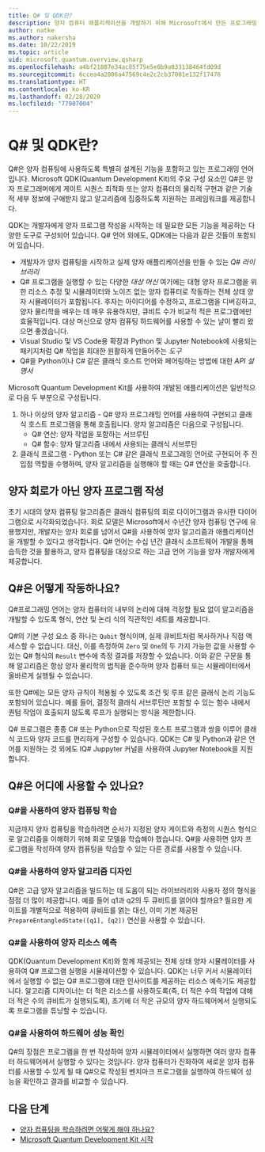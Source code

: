 ```yaml
---
title: Q# 및 QDK란?
description: 양자 컴퓨터 애플리케이션을 개발하기 위해 Microsoft에서 만든 프로그래밍 언어인 Q#과 Microsoft Quantum Development Kit의 주요 구성 요소에 대해 알아봅니다.
author: natke
ms.author: nakersha
ms.date: 10/22/2019
ms.topic: article
uid: microsoft.quantum.overview.qsharp
ms.openlocfilehash: a4bf21887e34ac85f75e5e0b9a033138464fd09d
ms.sourcegitcommit: 6ccea4a2006a47569c4e2c2cb37001e132f17476
ms.translationtype: HT
ms.contentlocale: ko-KR
ms.lasthandoff: 02/28/2020
ms.locfileid: "77907004"
---
```

# <a name="what-are-q-and-the-qdk"></a>Q# 및 QDK란?

Q#은 양자 컴퓨팅에 사용하도록 특별히 설계된 기능을 포함하고 있는 프로그래밍 언어입니다.
Microsoft QDK(Quantum Development Kit)의 주요 구성 요소인 Q#은 양자 프로그래머에게 게이트 시퀀스 최적화 또는 양자 컴퓨터의 물리적 구현과 같은 기술적 세부 정보에 구애받지 않고 알고리즘에 집중하도록 지원하는 프레임워크를 제공합니다.

QDK는 개발자에게 양자 프로그램 작성을 시작하는 데 필요한 모든 기능을 제공하는 다양한 도구로 구성되어 있습니다.
Q# 언어 외에도, QDK에는 다음과 같은 것들이 포함되어 있습니다.
* 개발자가 양자 컴퓨팅을 시작하고 실제 양자 애플리케이션을 만들 수 있는 *Q# 라이브러리*
* Q# 프로그램을 실행할 수 있는 다양한 *대상 머신* 여기에는 대형 양자 프로그램을 위한 리소스 추정 및 시뮬레이터와 노이즈 없는 양자 컴퓨터로 작동하는 전체 상태 양자 시뮬레이터가 포함됩니다. 후자는 아이디어를 수정하고, 프로그램을 디버깅하고, 양자 물리학을 배우는 데 매우 유용하지만, 큐비트 수가 비교적 적은 프로그램에만 효율적입니다. 대상 머신으로 양자 컴퓨팅 하드웨어를 사용할 수 있는 날이 빨리 왔으면 좋겠습니다.
* Visual Studio 및 VS Code용 확장과 Python 및 Jupyter Notebook에 사용되는 패키지처럼 Q# 작업을 최대한 원활하게 만들어주는 *도구*
* Q#을 Python이나 C# 같은 클래식 호스트 언어와 페어링하는 방법에 대한 *API 설명서*

Microsoft Quantum Development Kit를 사용하여 개발된 애플리케이션은 일반적으로 다음 두 부분으로 구성됩니다.
1. 하나 이상의 양자 알고리즘 - Q# 양자 프로그래밍 언어를 사용하여 구현되고 클래식 호스트 프로그램을 통해 호출됩니다. 양자 알고리즘은 다음으로 구성됩니다. 
    - Q# 연산: 양자 작업을 포함하는 서브루틴 
    - Q# 함수: 양자 알고리즘 내에서 사용되는 클래식 서브루틴
2. 클래식 프로그램 - Python 또는 C# 같은 클래식 프로그래밍 언어로 구현되어 주 진입점 역할을 수행하며, 양자 알고리즘을 실행해야 할 때는 Q# 연산을 호출합니다.

## <a name="write-quantum-programs-not-quantum-circuits"></a>양자 회로가 아닌 양자 프로그램 작성

초기 시대의 양자 컴퓨팅 알고리즘은 클래식 컴퓨팅의 회로 다이어그램과 유사한 다이어그램으로 시각화되었습니다.
회로 모델은 Microsoft에서 수년간 양자 컴퓨팅 연구에 유용했지만, 개발자는 양자 회로를 넘어서 Q#을 사용하여 양자 알고리즘과 애플리케이션을 개발할 수 있다고 생각합니다.
Q# 언어는 수십 년간 클래식 소프트웨어 개발을 통해 습득한 것을 활용하고, 양자 컴퓨팅을 대상으로 하는 고급 언어 기능을 양자 개발자에게 제공합니다.

## <a name="how-does-q-work"></a>Q#은 어떻게 작동하나요?

Q#프로그래밍 언어는 양자 컴퓨터의 내부의 논리에 대해 걱정할 필요 없이 알고리즘을 개발할 수 있도록 형식, 연산 및 논리 식의 직관적인 세트를 제공합니다.

Q#의 기본 구성 요소 중 하나는 `Qubit` 형식이며, 실제 큐비트처럼 복사하거나 직접 액세스할 수 없습니다.
대신, 이를 측정하여 `Zero` 및 `One`의 두 가지 가능한 값을 사용할 수 있는 Q# 형식의 `Result` 변수에 측정 결과를 저장할 수 있습니다.
이와 같은 구문을 통해 알고리즘은 항상 양자 물리학의 법칙을 준수하며 양자 컴퓨터 또는 시뮬레이터에서 올바르게 실행될 수 있습니다.

또한 Q#에는 모든 양자 규칙이 적용될 수 있도록 조건 및 루프 같은 클래식 논리 기능도 포함되어 있습니다.
예를 들어, 결정적 클래식 서브루틴만 포함할 수 있는 함수 내에서 퀀텀 작업이 호출되지 않도록 루프가 실행되는 방식을 제한합니다.

Q# 프로그램은 종종 C# 또는 Python으로 작성된 호스트 프로그램과 쌍을 이루어 클래식 코드와 양자 코드를 편리하게 구성할 수 있습니다.
QDK는 C# 및 Python과 같은 언어를 지원하는 것 외에도 IQ# Juppyter 커널을 사용하여 Jupyter Notebook을 지원합니다.

## <a name="what-can-i-use-q-for"></a>Q#은 어디에 사용할 수 있나요?

### <a name="use-q-to-learn-quantum-computing"></a>Q#을 사용하여 양자 컴퓨팅 학습

지금까지 양자 컴퓨팅을 학습하려면 순서가 지정된 양자 게이트와 측정의 시퀀스 형식으로 알고리즘을 이해하기 위해 회로 모델을 학습해야 했습니다. Q#을 사용하면 양자 프로그램을 작성하여 양자 컴퓨팅을 학습할 수 있는 다른 경로를 사용할 수 있습니다.

### <a name="use-q-to-design-quantum-algorithms"></a>Q#을 사용하여 양자 알고리즘 디자인

Q#은 고급 양자 알고리즘을 빌드하는 데 도움이 되는 라이브러리와 사용자 정의 형식을 점점 더 많이 제공합니다. 예를 들어 q1과 q2의 두 큐비트를 얽어야 할까요? 필요한 게이트를 개별적으로 적용하여 큐비트를 얽는 대신, 이미 기본 제공된 `PrepareEntangledState([q1], [q2])` 연산을 사용할 수 있습니다.

### <a name="use-q-to-estimate-quantum-resources"></a>Q#을 사용하여 양자 리소스 예측

QDK(Quantum Development Kit)와 함께 제공되는 전체 상태 양자 시뮬레이터를 사용하여 Q# 프로그램 실행을 시뮬레이션할 수 있습니다.  QDK는 너무 커서 시뮬레이터에서 실행할 수 없는 Q# 프로그램에 대한 인사이트를 제공하는 리소스 예측기도 제공합니다.  알고리즘 디자이너는 더 적은 리소스를 사용하도록(즉, 더 적은 수의 작업에 대해 더 적은 수의 큐비트가 실행되도록), 초기에 더 작은 규모의 양자 하드웨어에서 실행되도록 프로그램을 튜닝할 수 있습니다.

### <a name="use-q-to-validate-hardware-performance"></a>Q#을 사용하여 하드웨어 성능 확인

Q#의 장점은 프로그램을 한 번 작성하여 양자 시뮬레이터에서 실행하면 여러 양자 컴퓨터 하드웨어에서 실행할 수 있다는 것입니다.  양자 컴퓨터가 진화하여 새로운 양자 컴퓨터를 사용할 수 있게 될 때 Q#으로 작성된 벤치마크 프로그램을 실행하여 하드웨어 성능을 확인하고 결과를 비교할 수 있습니다.  

## <a name="next-steps"></a>다음 단계

* [양자 컴퓨팅을 학습하려면 어떻게 해야 하나요?](xref:microsoft.quantum.overview.learn)
* [Microsoft Quantum Development Kit 시작](xref:microsoft.quantum.welcome)
